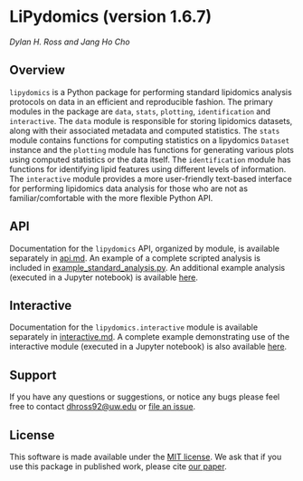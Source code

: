 # LiPydomics (version 1.6.7)
_Dylan H. Ross and Jang Ho Cho_
  
  
## Overview
`lipydomics` is a Python package for performing standard lipidomics analysis protocols on data in an efficient and 
reproducible fashion. The primary modules in the package are `data`, `stats`, `plotting`, `identification` and 
`interactive`. The `data` module is responsible for storing lipidomics datasets, along with their associated metadata
and computed statistics. The `stats` module contains functions for computing statistics on a lipydomics `Dataset` 
instance and the `plotting` module has functions for generating various plots using computed statistics or the data
itself. The `identification` module has functions for identifying lipid features using different levels of information. 
The `interactive` module provides a more user-friendly text-based interface for performing lipidomics data analysis
for those who are not as familiar/comfortable with the more flexible Python API. 


## API
Documentation for the `lipydomics` API, organized by module, is available separately in [api.md](api.md). An example of 
a complete scripted analysis is included in [example_standard_analysis.py](example_standard_analysis.py). An additional 
example analysis (executed in a Jupyter notebook) is available [here](notebook_examples/API_Example.ipynb). 



## Interactive
Documentation for the `lipydomics.interactive` module is available separately in [interactive.md](interactive.md). A
complete example demonstrating use of the interactive module (executed in a Jupyter notebook) is also available 
[here](notebook_examples/Interactive_Example.ipynb).


## Support
If you have any questions or suggestions, or notice any bugs please feel free to contact dhross92@uw.edu or 
[file an issue](https://github.com/dylanhross/lipydomics/issues/new).


## License 
This software is made available under the [MIT license](LICENSE). We ask that if you use this package in published
work, please cite [our paper](https://pubs.acs.org/doi/10.1021/acs.analchem.0c02560). 

